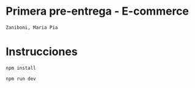 # Primera pre-entrega - E-commerce
`Zaniboni, Maria Pia`

# Instrucciones

`npm install`

`npm run dev`
